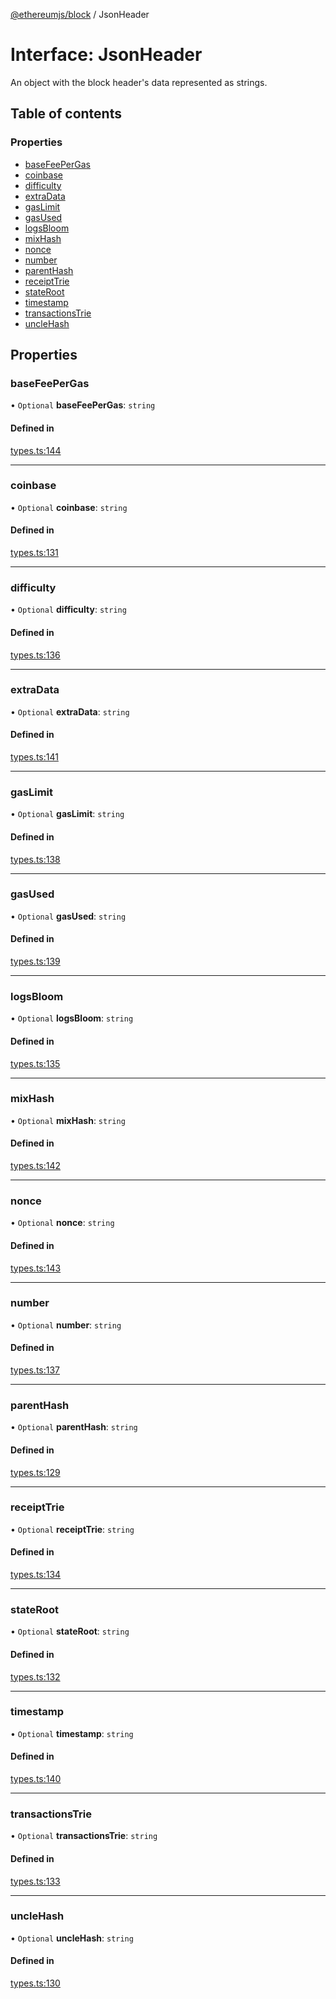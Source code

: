 [@ethereumjs/block](../README.md) / JsonHeader

# Interface: JsonHeader

An object with the block header's data represented as strings.

## Table of contents

### Properties

- [baseFeePerGas](JsonHeader.md#basefeepergas)
- [coinbase](JsonHeader.md#coinbase)
- [difficulty](JsonHeader.md#difficulty)
- [extraData](JsonHeader.md#extradata)
- [gasLimit](JsonHeader.md#gaslimit)
- [gasUsed](JsonHeader.md#gasused)
- [logsBloom](JsonHeader.md#logsbloom)
- [mixHash](JsonHeader.md#mixhash)
- [nonce](JsonHeader.md#nonce)
- [number](JsonHeader.md#number)
- [parentHash](JsonHeader.md#parenthash)
- [receiptTrie](JsonHeader.md#receipttrie)
- [stateRoot](JsonHeader.md#stateroot)
- [timestamp](JsonHeader.md#timestamp)
- [transactionsTrie](JsonHeader.md#transactionstrie)
- [uncleHash](JsonHeader.md#unclehash)

## Properties

### baseFeePerGas

• `Optional` **baseFeePerGas**: `string`

#### Defined in

[types.ts:144](https://github.com/ethereumjs/ethereumjs-monorepo/blob/master/packages/block/src/types.ts#L144)

___

### coinbase

• `Optional` **coinbase**: `string`

#### Defined in

[types.ts:131](https://github.com/ethereumjs/ethereumjs-monorepo/blob/master/packages/block/src/types.ts#L131)

___

### difficulty

• `Optional` **difficulty**: `string`

#### Defined in

[types.ts:136](https://github.com/ethereumjs/ethereumjs-monorepo/blob/master/packages/block/src/types.ts#L136)

___

### extraData

• `Optional` **extraData**: `string`

#### Defined in

[types.ts:141](https://github.com/ethereumjs/ethereumjs-monorepo/blob/master/packages/block/src/types.ts#L141)

___

### gasLimit

• `Optional` **gasLimit**: `string`

#### Defined in

[types.ts:138](https://github.com/ethereumjs/ethereumjs-monorepo/blob/master/packages/block/src/types.ts#L138)

___

### gasUsed

• `Optional` **gasUsed**: `string`

#### Defined in

[types.ts:139](https://github.com/ethereumjs/ethereumjs-monorepo/blob/master/packages/block/src/types.ts#L139)

___

### logsBloom

• `Optional` **logsBloom**: `string`

#### Defined in

[types.ts:135](https://github.com/ethereumjs/ethereumjs-monorepo/blob/master/packages/block/src/types.ts#L135)

___

### mixHash

• `Optional` **mixHash**: `string`

#### Defined in

[types.ts:142](https://github.com/ethereumjs/ethereumjs-monorepo/blob/master/packages/block/src/types.ts#L142)

___

### nonce

• `Optional` **nonce**: `string`

#### Defined in

[types.ts:143](https://github.com/ethereumjs/ethereumjs-monorepo/blob/master/packages/block/src/types.ts#L143)

___

### number

• `Optional` **number**: `string`

#### Defined in

[types.ts:137](https://github.com/ethereumjs/ethereumjs-monorepo/blob/master/packages/block/src/types.ts#L137)

___

### parentHash

• `Optional` **parentHash**: `string`

#### Defined in

[types.ts:129](https://github.com/ethereumjs/ethereumjs-monorepo/blob/master/packages/block/src/types.ts#L129)

___

### receiptTrie

• `Optional` **receiptTrie**: `string`

#### Defined in

[types.ts:134](https://github.com/ethereumjs/ethereumjs-monorepo/blob/master/packages/block/src/types.ts#L134)

___

### stateRoot

• `Optional` **stateRoot**: `string`

#### Defined in

[types.ts:132](https://github.com/ethereumjs/ethereumjs-monorepo/blob/master/packages/block/src/types.ts#L132)

___

### timestamp

• `Optional` **timestamp**: `string`

#### Defined in

[types.ts:140](https://github.com/ethereumjs/ethereumjs-monorepo/blob/master/packages/block/src/types.ts#L140)

___

### transactionsTrie

• `Optional` **transactionsTrie**: `string`

#### Defined in

[types.ts:133](https://github.com/ethereumjs/ethereumjs-monorepo/blob/master/packages/block/src/types.ts#L133)

___

### uncleHash

• `Optional` **uncleHash**: `string`

#### Defined in

[types.ts:130](https://github.com/ethereumjs/ethereumjs-monorepo/blob/master/packages/block/src/types.ts#L130)
